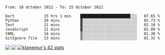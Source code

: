 <!--START_SECTION:waka-->

```text
From: 18 October 2022 - To: 25 October 2022

Dart             15 hrs 1 min    ██████████████████████░░░   87.65 %
Python           28 mins         ▓░░░░░░░░░░░░░░░░░░░░░░░░   02.73 %
Text             21 mins         ▓░░░░░░░░░░░░░░░░░░░░░░░░   02.10 %
JavaScript       21 mins         ▓░░░░░░░░░░░░░░░░░░░░░░░░   02.09 %
YAML             14 mins         ▒░░░░░░░░░░░░░░░░░░░░░░░░   01.38 %
GitIgnore file   13 mins         ▒░░░░░░░░░░░░░░░░░░░░░░░░   01.32 %
```

<!--END_SECTION:waka-->
<a href="https://github.com/anuraghazra/github-readme-stats">
  <img align="left" src="https://github-readme-stats.vercel.app/api?username=Tanesan&count_private=true&show_icons=true" />
<img align="left" src="https://github-readme-stats.vercel.app/api/top-langs/?username=Tanesan" />
</a>

[![ktanemur's 42 stats](https://badge42.vercel.app/api/v2/cl1wslf6s002109l771rng2w8/stats?cursusId=21&coalitionId=62)](https://github.com/JaeSeoKim/badge42)
